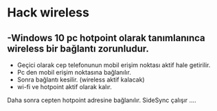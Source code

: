 # Hack wireless

## -Windows 10 pc hotpoint olarak tanımlanınca wireless bir bağlantı zorunludur.

- Geçici olarak cep telefonunun mobil erişim noktası aktif hale getirilir.  
- Pc den mobil erişim noktasına bağlanılır.
- Sonra bağlantı kesilir.  (wireless aktif kalacak)
- wi-fi ve hotpoint aktif olarak kalır.  

Daha sonra cepten hotpoint adresine bağlanılır.
SideSync çalışır ....
